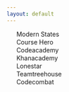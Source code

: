 ```yaml
---
layout: default
---
```

<!doctype html>
<html>
  <head>
    <style>
      ul {
        list-style: none;
        padding: 0;
      }
      li {
        padding-left: 1.3em;
      }
      li:before {
        content: "\f00c"; 
        font-family: FontAwesome;
        display: inline-block;
        margin-left: -1.3em; 
        width: 1.3em; 
      }
    </style>
  </head>
  <body>
    <nav>
      <ul>
        <li>
          Modern States
        </li>
        <li>
          Course Hero
        </li>
        <li>
          Codeacademy
        </li>
        <li>
          Khanacademy
        </li>
        <li>
          Lonestar
        </li>
        <li>
          Teamtreehouse
        </li>
        <li>
          Codecombat
        </li>
      </ul>
    </nav>
  </body>
</html>
